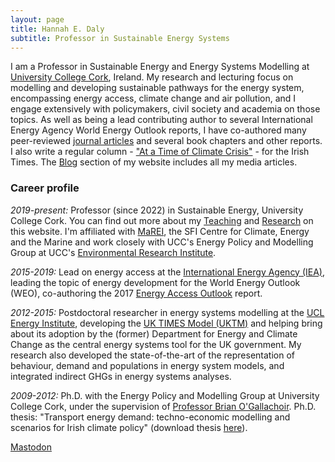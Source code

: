 ```yaml
---
layout: page
title: Hannah E. Daly
subtitle: Professor in Sustainable Energy Systems
---
```


I am a  Professor in Sustainable Energy and Energy Systems Modelling at [University College Cork](https://www.ucc.ie), Ireland. My research and lecturing focus on modelling and developing sustainable pathways for the energy system, encompassing energy access, climate change and air pollution, and I engage extensively with policymakers, civil society and academia on those topics. As well as being a lead contributing author to several International Energy Agency World Energy Outlook reports, I have co-authored many peer-reviewed [journal articles](https://scholar.google.com/citations?user=FhEM6U8AAAAJ&hl=en) and several book chapters and other reports. I also write a regular column - ["At a Time of Climate Crisis"](https://www.google.com/search?client=firefox-b-d&q=%22hannah%20Daly%22%20site%3Airishtimes.com&ved=2ahUKEwiuoMSIrPH8AhXWFsAKHVEgBgEQ2wF6BAgcEAE&ei=GcvYY-6vK9atgAbRwJgI) - for the Irish Times. The [Blog](/Blog/) section of my website includes all my media articles. 


### Career profile
*2019-present:* Professor (since 2022) in Sustainable Energy, University College Cork. You can find out more about my [Teaching](/teaching/) and [Research](/research/) on this website. I'm affiliated with [MaREI](https://www.marei.ie), the SFI Centre for Climate, Energy and the Marine and work closely with UCC's Energy Policy and Modelling Group at UCC's [Environmental Research Institute](https://www.ucc.ie/eri).

*2015-2019:* Lead on energy access at the [International Energy Agency (IEA)](https://www.iea.org/), leading the topic of energy development for the World Energy Outlook (WEO), co-authoring the 2017 [Energy Access Outlook](https://www.iea.org/topics/energy-access) report.  

*2012-2015:* Postdoctoral researcher in energy systems modelling at the [UCL Energy Institute](https://www.ucl.ac.uk/bartlett/energy/), developing the [UK TIMES Model (UKTM)](https://www.ucl.ac.uk/energy-models/models/uktm-ucl) and helping bring about its adoption by the (former) Department for Energy and Climate Change as the central energy systems tool for the UK government. My research also developed the state-of-the-art of the representation of behaviour, demand and populations in energy system models, and integrated indirect GHGs in energy systems analyses.  

*2009-2012:* Ph.D. with the Energy Policy and Modelling Group at University College Cork, under the supervision of [Professor Brian O'Gallachoir](http://publish.ucc.ie/researchprofiles/D012/bogallachoir). Ph.D. thesis: "Transport energy demand: techno-economic modelling and scenarios for Irish climate policy" (download thesis [here](https://cora.ucc.ie/handle/10468/1552)).

<!-- For a full career profile, you can download a PDF copy of [My CV](cv.pdf). -->

<a rel="me" href="https://mastodon.ie/@hannahdaly">Mastodon</a>
